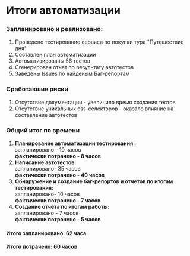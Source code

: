 <h1> Итоги автоматизации </h1>
<h3> Запланировано и реализовано: </h3>
<ol>
<li> Проведено тестирование сервиса по покупки тура "Путешествие дня".</li>
<li> Составлен план автоматизации </li>
<li> Автоматизированы 56 тестов </li>
<li> Сгенерирован отчет по результату автотестов</li>
<LI> Заведены Issues по найденым Баг-репортам</LI>
</ol>

<h3> Сработавшие риски</h3>
<ol>
<li> Отсутствие документации - увеличило время создания тестов</li>
<li> Отсутствие уникальных css-селекторов - оказало влияние на составление автотестов </li>
</ol>

<h3> Общий итог по времени </h3>
<ol>
<li> <strong> Планирование автоматизации тестирования:</strong> </li>
 запланировано - 10 часов  <br>
<strong> фактически потрачено -  8 часов </strong> <br>
<li> <strong> Написание автотестов: </strong> </li>
 запланировано- 35 часов  <br>
<strong> фактически потрачено - 40 часов </strong> 
<li> <strong> Обнаружение и создание баг-репортов и отчетов по итогам тестирования: </strong> </li> 
запланировано- 10 часов  <br> 
<strong> фактически потрачено - 7 часов </strong> <br> 
<li> <strong> Создание отчета по итогам работы: </strong> </li>
 запланировано - 7 часов  <br>
<strong> фактически потрачено - 5 часов </strong> <br>
</ol>
<h4> Итого запланировано: 62 часа </h4>
<h4> <strong> Итого потрачено: 60 часов </strong></h4>